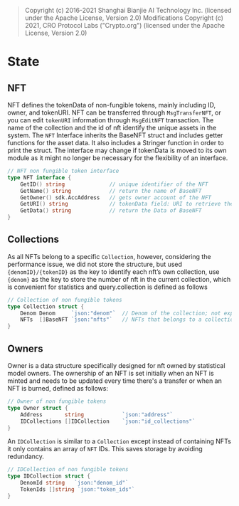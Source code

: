 > Copyright (c) 2016-2021 Shanghai Bianjie AI Technology Inc. (licensed under the Apache License, Version 2.0)
> Modifications Copyright (c) 2021, CRO Protocol Labs ("Crypto.org") (licensed under the Apache License, Version 2.0)

# State

## NFT

NFT defines the tokenData of non-fungible tokens, mainly including ID, owner, and tokenURI. NFT can be transferred
through `MsgTransferNFT`, or you can edit `tokenURI` information through `MsgEditNFT` transaction. The name of the
collection and the id of nft identify the unique assets in the system. The `NFT` Interface inherits the BaseNFT struct
and includes getter functions for the asset data. It also includes a Stringer function in order to print the struct.
The interface may change if tokenData is moved to its own module as it might no longer be necessary for the flexibility
of an interface.

```go
// NFT non fungible token interface
type NFT interface {
    GetID() string              // unique identifier of the NFT
    GetName() string            // return the name of BaseNFT
    GetOwner() sdk.AccAddress   // gets owner account of the NFT
    GetURI() string             // tokenData field: URI to retrieve the of chain tokenData of the NFT
    GetData() string            // return the Data of BaseNFT
}
```

## Collections

As all NFTs belong to a specific `Collection`, however, considering the performance issue, we did not store the
structure, but used `{denomID}/{tokenID}` as the key to identify each nft’s own collection, use `{denom}` as the key to
store the number of nft in the current collection, which is convenient for statistics and query.collection is defined as
follows

```go
// Collection of non fungible tokens
type Collection struct {
    Denom Denom     `json:"denom"`  // Denom of the collection; not exported to clients
    NFTs  []BaseNFT `json:"nfts"`   // NFTs that belongs to a collection
}
```

## Owners

Owner is a data structure specifically designed for nft owned by statistical model owners. The ownership of an NFT is
set initially when an NFT is minted and needs to be updated every time there's a transfer or when an NFT is burned,
defined as follows:

```go
// Owner of non fungible tokens
type Owner struct {
    Address       string            `json:"address"`
    IDCollections []IDCollection    `json:"id_collections"`
}
```

An `IDCollection` is similar to a `Collection` except instead of containing NFTs it only contains an array of `NFT` IDs.
This saves storage by avoiding redundancy.

```go
// IDCollection of non fungible tokens
type IDCollection struct {
    DenomId string   `json:"denom_id"`
    TokenIds []string `json:"token_ids"`
}

```
